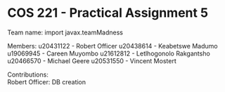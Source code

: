 # COS 221 - Practical Assignment 5
Team name: import javax.teamMadness

Members:
u20431122 - Robert Officer
u20438614 - Keabetswe Madumo 
u19069945 - Careen Muyombo
u21612812 - Letlhogonolo Rakgantsho
u20466570 - Michael Geere
u20531550 - Vincent Mostert

Contributions:
</br>Robert Officer: DB creation
